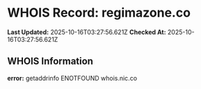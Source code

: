 # WHOIS Record: regimazone.co

**Last Updated:** 2025-10-16T03:27:56.621Z
**Checked At:** 2025-10-16T03:27:56.621Z

## WHOIS Information

**error:** getaddrinfo ENOTFOUND whois.nic.co

